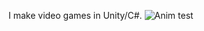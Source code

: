 I make video games in Unity/C#.
![Anim test](https://user-images.githubusercontent.com/52744447/209576118-26b31578-edb2-436c-bb7c-5e6a6d7a3d74.gif)

<!---
Tarroook/Tarroook is a ✨ special ✨ repository because its `README.md` (this file) appears on your GitHub profile.
You can click the Preview link to take a look at your changes.
--->
